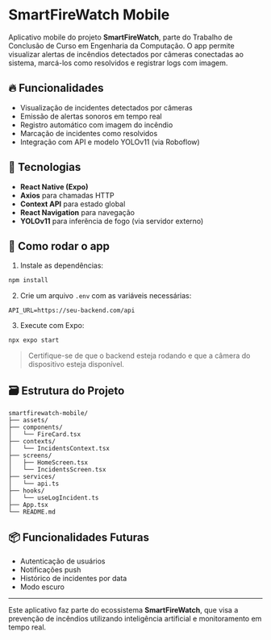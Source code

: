 # SmartFireWatch Mobile

Aplicativo mobile do projeto **SmartFireWatch**, parte do Trabalho de Conclusão de Curso em Engenharia da Computação. O app permite visualizar alertas de incêndios detectados por câmeras conectadas ao sistema, marcá-los como resolvidos e registrar logs com imagem.

## 🔥 Funcionalidades

- Visualização de incidentes detectados por câmeras
- Emissão de alertas sonoros em tempo real
- Registro automático com imagem do incêndio
- Marcação de incidentes como resolvidos
- Integração com API e modelo YOLOv11 (via Roboflow)

## 📱 Tecnologias

- **React Native (Expo)**
- **Axios** para chamadas HTTP
- **Context API** para estado global
- **React Navigation** para navegação
- **YOLOv11** para inferência de fogo (via servidor externo)

## 🧪 Como rodar o app

1. Instale as dependências:

```bash
npm install
```

2. Crie um arquivo `.env` com as variáveis necessárias:

```env
API_URL=https://seu-backend.com/api
```

3. Execute com Expo:

```bash
npx expo start
```

> Certifique-se de que o backend esteja rodando e que a câmera do dispositivo esteja disponível.

## 🗃️ Estrutura do Projeto

```
smartfirewatch-mobile/
├── assets/
├── components/
│   └── FireCard.tsx
├── contexts/
│   └── IncidentsContext.tsx
├── screens/
│   ├── HomeScreen.tsx
│   └── IncidentsScreen.tsx
├── services/
│   └── api.ts
├── hooks/
│   └── useLogIncident.ts
├── App.tsx
└── README.md
```

## 📦 Funcionalidades Futuras

- Autenticação de usuários
- Notificações push
- Histórico de incidentes por data
- Modo escuro


---

Este aplicativo faz parte do ecossistema **SmartFireWatch**, que visa a prevenção de incêndios utilizando inteligência artificial e monitoramento em tempo real.